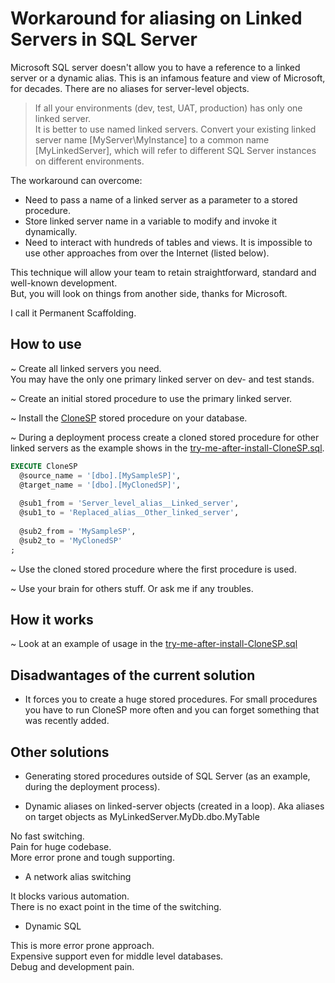 # Workaround for aliasing on Linked Servers in SQL Server

Microsoft SQL server doesn't allow you to have a reference to a linked server or a dynamic alias.
This is an infamous feature and view of Microsoft, for decades. There are no aliases for server-level objects.

> If all your environments (dev, test, UAT, production) has only one linked server.<br/>
> It is better to use named linked servers. Convert your existing linked server name [MyServer\MyInstance] to a common name [MyLinkedServer], which will refer to different SQL Server instances on different environments.

The workaround can overcome:
* Need to pass a name of a linked server as a parameter to a stored procedure.
* Store linked server name in a variable to modify and invoke it dynamically.
* Need to interact with hundreds of tables and views. It is impossible to use other approaches from over the Internet (listed below).

This technique will allow your team to retain straightforward, standard and well-known development.<br/>
But, you will look on things from another side, thanks for Microsoft.

I call it Permanent Scaffolding.

## How to use

~ Create all linked servers you need.<br/>
You may have the only one primary linked server on dev- and test stands.

~ Create an initial stored procedure to use the primary linked server.

~ Install the [CloneSP](https://github.com/it3xl/linked-server-alias-workaround/blob/master/CloneSP.sql) stored procedure on your database.

~ During a deployment process create a cloned stored procedure for other linked servers as the example shows in the [try-me-after-install-CloneSP.sql](https://github.com/it3xl/linked-server-alias-workaround/blob/master/try-me-after-install-CloneSP.sql).
```sql
EXECUTE CloneSP
  @source_name = '[dbo].[MySampleSP]',
  @target_name = '[dbo].[MyClonedSP]',
  
  @sub1_from = 'Server_level_alias__Linked_server',
  @sub1_to = 'Replaced_alias__Other_linked_server',
  
  @sub2_from = 'MySampleSP',
  @sub2_to = 'MyClonedSP'
;
```

~ Use the cloned stored procedure where the first procedure is used.

~ Use your brain for others stuff. Or ask me if any troubles.

## How it works

~ Look at an example of usage in the [try-me-after-install-CloneSP.sql](https://github.com/it3xl/linked-server-alias-workaround/blob/master/try-me-after-install-CloneSP.sql)

## Disadwantages of the current solution

* It forces you to create a huge stored procedures. For small procedures you have to run CloneSP more often and you can forget something that was recently added.

## Other solutions

* Generating stored procedures outside of SQL Server (as an example, during the deployment process).

* Dynamic aliases on linked-server objects (created in a loop). Aka aliases on target objects as MyLinkedServer.MyDb.dbo.MyTable

No fast switching.<br/>
Pain for huge codebase.<br/>
More error prone and tough supporting.

* A network alias switching

It blocks various automation.<br/>
There is no exact point in the time of the switching.<br/>

* Dynamic SQL

This is more error prone approach.<br/>
Expensive support even for middle level databases.<br/>
Debug and development pain.<br/>
